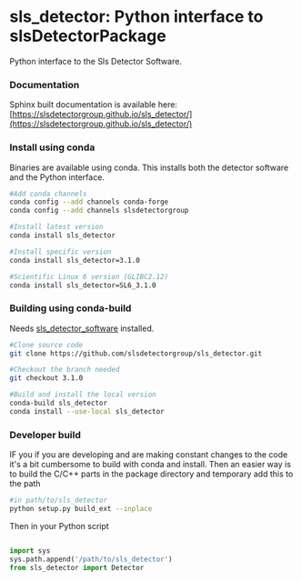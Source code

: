 # sls_detector: Python interface to slsDetectorPackage
Python interface to the Sls Detector Software. 

### Documentation ###
Sphinx built documentation is available here:
[https://slsdetectorgroup.github.io/sls_detector/](https://slsdetectorgroup.github.io/sls_detector/)


### Install using conda ###

Binaries are available using conda. This installs both the detector software and the Python
interface.

```bash
#Add conda channels
conda config --add channels conda-forge
conda config --add channels slsdetectorgroup

#Install latest version
conda install sls_detector

#Install specific version
conda install sls_detector=3.1.0

#Scientific Linux 6 version (GLIBC2.12)
conda install sls_detector=SL6_3.1.0
```

### Building using conda-build ###

Needs [sls_detector_software](https://github.com/slsdetectorgroup/sls_detector_software) installed.

```bash
#Clone source code
git clone https://github.com/slsdetectorgroup/sls_detector.git

#Checkout the branch needed
git checkout 3.1.0

#Build and install the local version
conda-build sls_detector
conda install --use-local sls_detector


```
### Developer build ###

IF you if you are developing and are making constant changes to the code it's a bit cumbersome 
to build with conda and install. Then an easier way is to build the C/C++ parts in the package 
directory and temporary add this to the path

```bash
#in path/to/sls_detector  
python setup.py build_ext --inplace
```
Then in your Python script
```python

import sys
sys.path.append('/path/to/sls_detector')
from sls_detector import Detector
```


